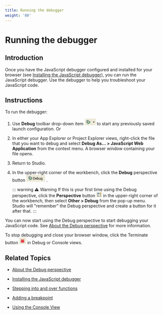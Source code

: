 ```yaml
---
title: Running the debugger
weight: '80'
---
```


# Running the debugger

## Introduction

Once you have the JavaScript debugger configured and installed for your browser (see [Installing the JavaScript debugger](/guide/Axway_Appcelerator_Studio/Axway_Appcelerator_Studio_Guide/Web_Development/JavaScript_Development/Debugging_JavaScript/Installing_the_JavaScript_debugger/)), you can run the JavaScript debugger. Use the debugger to help you troubleshoot your JavaScript code.

## Instructions

To run the debugger:

1. Use **Debug** toolbar drop-down item ![IconDebug1](./IconDebug1.png) to start any previously saved launch configuration. Or

2. In either your App Explorer or Project Explorer views, right-click the file that you want to debug and select **Debug As... > JavaScript Web Application** from the context menu. A browser window containing your file opens.

3. Return to Studio.

4. In the upper-right corner of the workbench, click the **Debug** perspective button ![IconDebug](./IconDebug.png) .

    ::: warning ⚠️ Warning
    If this is your first time using the Debug perspective, click the **Perspective** button ![IconPerspective](./IconPerspective.png) in the upper-right corner of the workbench, then select **Other > Debug** from the pop-up menu. Studio will "remember" the Debug perspective and create a button for it after that.
    :::

You can now start using the Debug perspective to start debugging your JavaScript code. See [About the Debug perspective](/guide/Axway_Appcelerator_Studio/Axway_Appcelerator_Studio_Guide/Web_Development/JavaScript_Development/Debugging_JavaScript/About_the_Debug_perspective/) for more information.

To stop debugging and close your browser window, click the Terminate button ![IconTerminate](./IconTerminate.png) in Debug or Console views.

## Related Topics

* [About the Debug perspective](/guide/Axway_Appcelerator_Studio/Axway_Appcelerator_Studio_Guide/Web_Development/JavaScript_Development/Debugging_JavaScript/About_the_Debug_perspective/)

* [Installing the JavaScript debugger](/guide/Axway_Appcelerator_Studio/Axway_Appcelerator_Studio_Guide/Web_Development/JavaScript_Development/Debugging_JavaScript/Installing_the_JavaScript_debugger/)

* [Stepping into and over functions](/guide/Axway_Appcelerator_Studio/Axway_Appcelerator_Studio_Guide/Web_Development/JavaScript_Development/Debugging_JavaScript/Stepping_into_and_over_functions/)

* [Adding a breakpoint](/guide/Axway_Appcelerator_Studio/Axway_Appcelerator_Studio_Guide/Web_Development/JavaScript_Development/Debugging_JavaScript/Adding_a_breakpoint/)

* [Using the Console View](/guide/Axway_Appcelerator_Studio/Axway_Appcelerator_Studio_Guide/Web_Development/JavaScript_Development/Debugging_JavaScript/Using_the_Console_View/)
